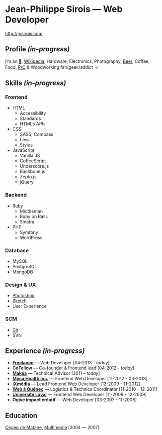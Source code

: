 # Jean-Philippe Sirois — Web Developer
http://jpsirois.com

## Profile _(in-progress)_
I’m an [](http://www.apple.com/), [Wikipedia](http://www.wikipedia.org/), Hardware, Electronics, Photography, [Beer](https://untappd.com/user/jpsirois), Coffee, Food, [R/C](http://en.wikipedia.org/wiki/Radio-controlled_car) & Woodworking fan/geek/addict ッ

## Skills _(in-progress)_

### Frontend
* HTML
  * Accessibility
  * Standards
  * HTML5 APIs
* CSS
  * SASS, Compass
  * Less
  * Stylus
* JavaScript 
  * Vanilla JS
  * CoffeeScript
  * Underscore.js
  * Backbone.js
  * Zepto.js
  * jQuery

### Backend
* Ruby
  * Middleman
  * Ruby on Rails
  * Sinatra	  
* PHP
  * Symfony
  * WordPress
  
### Database
* MySQL
* PostgreSQL
* MongoDB

### Design & UX
* [Photoshop](http://www.adobe.com/products/photoshop.html)
* [Sketch](http://www.bohemiancoding.com/sketch/)
* User Experience

### SCM 
* [Git](http://git-scm.com/)
* SVN

## Experience _(in-progress)_
* [**Freelance**](http://jpsirois.com) — Web Developer [04-2013 - *today*]
* [**GoFellow**](http://gofellow.com) — Co-founder & Frontend lead [04-2012 - *today*]
* [**Makéa**](http://makea.ca) — Technical Advisor [2011 – *today*]
* [**Myca Health Inc.**](http://myca.com) — Frontend Web Developer [11-2012 - 03-2013]
* [**iXmédia**](http://ixmedia.com) — Lead Frontend Web Developer [12-2009 - 11-2012]
* [**Web à Québec**](http://webaquebec.org) — Logistics & Technics Coordinator [11-2010 - 12-2011]
* [**Université Laval**](http://ulaval.ca) — Frontend Web Developer [11-2008 - 12-2009]
* **Ogive impact créatif** — Web Developer [03-2007 - 11-2008]

## Education
[Cégep de Matane](http://www.cegep-matane.qc.ca), [Multimedia](http://www.cegep-matane.qc.ca/programmes-admission/programmes-techniques/techniques-integration-multimedia) [2004 — 2007]

